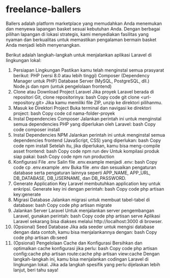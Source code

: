 # freelance-ballers

Ballers adalah platform marketplace yang memudahkan Anda menemukan dan menyewa lapangan basket sesuai kebutuhan Anda. Dengan berbagai pilihan lapangan di lokasi strategis, kami menyediakan fasilitas yang nyaman dan berkualitas untuk memastikan pengalaman bermain basket Anda menjadi lebih menyenangkan.


Berikut adalah langkah-langkah untuk menjalankan aplikasi Laravel di lingkungan lokal:

1. Persiapan Lingkungan
Pastikan kamu telah menginstal semua prasyarat berikut:
PHP (versi 8.0 atau lebih tinggi)
Composer (Dependency Manager untuk PHP)
Database Server (MySQL, PostgreSQL, dll.)
Node.js dan npm (untuk pengelolaan frontend)
2. Clone atau Download Project Laravel
Jika proyek Laravel berada di repositori Git, clone repositorinya:
bash
Copy code
git clone <url-repository.git>
Jika kamu memiliki file ZIP, unzip ke direktori pilihanmu.
3. Masuk ke Direktori Project
Buka terminal dan navigasi ke direktori project:
bash
Copy code
cd nama-folder-proyek
4. Instal Dependencies Composer
Jalankan perintah ini untuk menginstal semua dependencies PHP yang diperlukan oleh Laravel:
bash
Copy code
composer install
5. Instal Dependencies NPM
Jalankan perintah ini untuk menginstal semua dependencies frontend (JavaScript, CSS) yang diperlukan:
bash
Copy code
npm install
Setelah itu, jika diperlukan, kamu bisa meng-compile asset frontend:
bash
Copy code
npm run dev
Untuk kompilasi produk siap pakai:
bash
Copy code
npm run production
6. Konfigurasi File .env
Salin file .env.example menjadi .env:
bash
Copy code
cp .env.example .env
Buka file .env dan sesuaikan pengaturan database serta pengaturan lainnya seperti APP_NAME, APP_URL, DB_DATABASE, DB_USERNAME, dan DB_PASSWORD.
7. Generate Application Key
Laravel membutuhkan application key untuk enkripsi. Generate key ini dengan perintah:
bash
Copy code
php artisan key:generate
8. Migrasi Database
Jalankan migrasi untuk membuat tabel-tabel di database:
bash
Copy code
php artisan migrate
9. Jalankan Server Laravel
Untuk menjalankan server pengembangan Laravel, gunakan perintah:
bash
Copy code
php artisan serve
Aplikasi Laravel sekarang bisa diakses melalui http://localhost:3000 di browser.
10. (Opsional) Seed Database
Jika ada seeder untuk mengisi database dengan data contoh, kamu bisa menjalankannya dengan:
bash
Copy code
php artisan db:seed
11. (Opsional) Pengelolaan Cache dan Konfigurasi
Bersihkan dan optimalkan cache konfigurasi jika perlu:
bash
Copy code
php artisan config:cache
php artisan route:cache
php artisan view:cache
Dengan langkah-langkah ini, kamu bisa menjalankan codingan Laravel di lingkungan lokal. Jika ada langkah spesifik yang perlu dijelaskan lebih lanjut, beri tahu saya!
